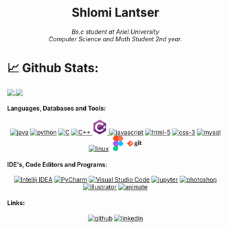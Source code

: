 <h1 align="center">Shlomi Lantser</h1>

<p align="center"><i>
Bs.c student at Ariel University
<br>
Computer Science and Math Student 2nd year.
</i></p>
<!-- <p align="center">
<img align="center" src="https://github-readme-stats.vercel.app/api?username=kggold4&show_icons=true&theme=react&layout=compact&line_height=20" />
</p> -->

<h1>📈 Github Stats:</h1>
<a href="https://github.com/anuraghazra/github-readme-stats">
  <img align="center" src="https://github-readme-stats.vercel.app/api/top-langs/?username=Shlomi-Lantser&theme=slateorange&layout=compact" />
</a>
<a href="https://github.com/anuraghazra/convoychat">
  <img align="center" src="https://github-readme-stats.vercel.app/api?username=Shlomi-Lantser&show_icons=true&theme=slateorange&layout=compact&line_height=20" />
</a>


<h4 align="left">Languages, Databases and Tools:</h4>
<p align="center">
<a href="https://www.java.com" target="Java"> <img src="https://github.com/get-icon/geticon/blob/master/icons/java.svg" alt="java" width="35" height="35"/></a>
<a href="https://www.python.org" target="Python"> <img src="https://github.com/tomchen/stack-icons/blob/master/logos/python.svg" alt="python" width="35" height="35"/></a>
<a href="https://en.wikipedia.org/wiki/C_(programming_language)" title="C"> <img src="https://github.com/tomchen/stack-icons/blob/master/logos/c.svg" alt="C" width="35" height="35"/></a>
<a href="https://www.cplusplus.com/" title="C++"> <img src="https://github.com/tomchen/stack-icons/blob/master/logos/c-plusplus.svg" alt="C++" width="35" height="35"/>  </a>
<a href="" title="C#"> <img src="https://github.com/devicons/devicon/blob/master/icons/csharp/csharp-original.svg" alt="C#" width="35" height="35"/>  </a>
<a href="https://developer.mozilla.org/he/docs/Web/JavaScript"> <img src="https://github.com/tomchen/stack-icons/blob/master/logos/javascript.svg" alt="javascript" width="35" height="35"/></a>
<a href="https://developer.mozilla.org/he/docs/Web/HTML"> <img src="https://github.com/tomchen/stack-icons/blob/master/logos/html-5.svg" alt="html-5" width="35" height="35"/></a>
<a href="https://developer.mozilla.org/en-US/docs/Web/CSS"> <img src="https://github.com/tomchen/stack-icons/blob/master/logos/css-3.svg" alt="css-3" width="35" height="35"/></a>
<a href="https://www.mysql.com/"> <img src="https://github.com/tomchen/stack-icons/blob/master/logos/mysql.svg" alt="mysql" width="35" height="35"/></a>
<a href="https://www.linux.org/"> <img src="https://raw.githubusercontent.com/tomchen/stack-icons/634d5c036a2a7ca0115c94ab2ce86c7e79e01e13/logos/linux-tux.svg" alt="linux" width="35" height="35"/></a>
<a href="https://www.figma.com/"> <img src="https://github.com/devicons/devicon/blob/master/icons/figma/figma-original.svg" alt="Figma" width="35" height="35"/></a>
<a href="" title="git"> <img src="https://github.com/devicons/devicon/blob/master/icons/git/git-original-wordmark.svg" alt="git" width="35" height="35"/>  </a>
</p>

<h4 align="left">IDE's, Code Editors and Programs:</h4>
<p align="center">
<a href="https://www.jetbrains.com/idea/" title="Intellij IDEA"> <img src="https://github.com/tomchen/stack-icons/blob/master/logos/intellij-idea.svg" alt="Intellij IDEA" width="35" height="35"/></a>  
<a href="https://www.jetbrains.com/pycharm/" target="PyCharm"> <img src="https://github.com/tomchen/stack-icons/blob/master/logos/pycharm.svg" alt="PyCharm" width="35" height="35"/></a>
<a href="https://code.visualstudio.com/" title="Visual Studio Code"> <img src="https://github.com/tomchen/stack-icons/blob/master/logos/visual-studio-code.svg" alt="Visual Studio Code" width="35" height="35"/></a>  
<a href="https://jupyter.org/" target="jupyter"> <img src="https://github.com/tomchen/stack-icons/blob/master/logos/jupyter.svg" alt="jupyter" width="35" height="35"/></a>
<a href="http://adobe.com/il_he/products/photoshop.html"> <img src="https://www.adobe.com/content/dam/shared/images/product-icons/svg/photoshop.svg" alt="photoshop" width="35" height="35"/></a>
<a href="http://adobe.com/il_he/products/illustrator.html" target="illustrator"> <img src="https://www.adobe.com/content/dam/shared/images/product-icons/svg/illustrator.svg" alt="illustrator" width="35" height="35"/></a>
<a href="https://www.adobe.com/il_he/products/animate.html" target="animate"> <img src="https://www.adobe.com/content/dam/shared/images/product-icons/svg/animate.svg" alt="animate" width="35" height="35"/></a>
</p>

<h4 align="left">Links:</h4>
<p align="center">
<a href="https://github.com/kggold4"> <img src="https://www.pngkey.com/png/full/178-1787243_github-icon-png-github-icon-white-png.png" alt="github" width="35" height="35"/></a>
<a href="https://www.linkedin.com/in/shlomi-lantser-86859621b/"> <img src="https://github.com/get-icon/geticon/blob/master/icons/linkedin-icon.svg" alt="linkedin" width="35" height="35"/></a>
</p>
